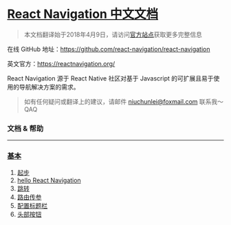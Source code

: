 # [React Navigation 中文文档](https://github.com/natureStory/react-navigation-in-Chinese)

> 本文档翻译始于2018年4月9日，请访问[官方站点](https://reactnavigation.org/)获取更多完整信息

在线 GitHub 地址：https://github.com/react-navigation/react-navigation

英文官方：https://reactnavigation.org/

React Navigation 源于 React Native 社区对基于 Javascript 的可扩展且易于使用的导航解决方案的需求。

> 如有任何疑问或翻译上的建议，请邮件 niuchunlei@foxmail.com 联系我～ QAQ

### 文档 & 帮助

- - -

### [基本](./fundamentals)

1. [起步](./fundamentals/start.md)
1. [hello React Navigation](./fundamentals/hello-react-navigation.md)
1. [跳转](./fundamentals/navigating.md)
1. [路由传参](./fundamentals/params.md)
1. [配置标题栏](./fundamentals/headers.md)
1. [头部按钮](./fundamentals/header-buttons.md)
<!--
1. [全屏模式](./fundamentals/modal.md)
1. [下一步](./fundamentals/next-steps.md)
1. [专业术语](./fundamentals/glossary-of-terms.md)

### [我能做什么](./howDoIdo)

1. [选项卡导航](./howDoIdo/tab-based-navigation.md)
1. [抽屉导航](./howDoIdo/drawer-based-navigation.md)
1. [认证流程](./howDoIdo/auth-flow.md)
1. [iPhone X 适配](./howDoIdo/handling-iphonex.md)
1. [基于路由的不同状态栏配置](./howDoIdo/status-bar.md)
1. [自定义 Android 后退按钮](./howDoIdo/custom-android-back-button-handling.md)
1. [从任意组件访问导航 prop](./howDoIdo/connecting-navigation-prop.md)
1. [脱离 navigation prop 的导航](./howDoIdo/navigating-without-navigation-prop.md)
1. [深度链接](./howDoIdo/deep-linking.md)
1. [屏幕追踪](./howDoIdo/screen-tracking.md)
1. [Redux 集成](./howDoIdo/redux-integration.md)

### [构建您自己的导航](./build)

1. [浏览](./build/custom-navigator-overview.md)
1. [路由](./build/routers.md)
1. [自定义导航](./build/custom-navigators.md)
1. [自定义路由](./build/custom-routers.md)
1. [导航视图](./build/navigation-views.md)
1. [转换器](./build/transitioner.md)

### [附加信息](./meta)

1. [优缺点](meta/pitch.md)
1. [代替库](./meta/alternatives.md)
1. [贡献](./meta/pitch.md)


### [API](./API)

1. [](./API)
1. [](./API)
1. [](./API)
1. [](./API)
1. [](./API)
1. [](./API)


-->